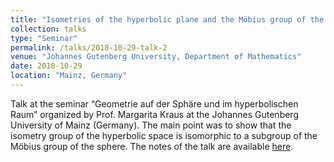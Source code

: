```yaml
---
title: "Isometries of the hyperbolic plane and the Möbius group of the sphere"
collection: talks
type: "Seminar"
permalink: /talks/2018-10-29-talk-2
venue: "Johannes Gutenberg University, Department of Mathematics"
date: 2018-10-29
location: "Mainz, Germany"
---
```

Talk at the seminar “Geometrie auf der Sphäre und im hyperbolischen Raum” organized by Prof. Margarita
Kraus at the Johannes Gutenberg University of Mainz (Germany). The main point was to show that the isometry group of the
hyperbolic space is isomorphic to a subgroup of the Möbius group of the sphere. The notes of the talk are available [here](https://geometrino.files.wordpress.com/2022/05/isometrie-iperboliche-e-gruppo-di-moebius-della-sfera.pdf).
